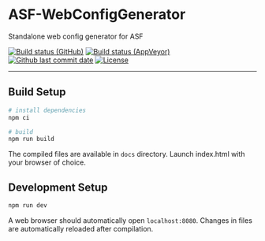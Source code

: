 # ASF-WebConfigGenerator

Standalone web config generator for ASF

[![Build status (GitHub)](https://img.shields.io/github/workflow/status/JustArchiNET/ASF-WebConfigGenerator/ASF-WebConfigGenerator-CI/main?label=GitHub&maxAge=600)](https://github.com/JustArchiNET/ASF-WebConfigGenerator/actions?query=branch%3Amain)
[![Build status (AppVeyor)](https://img.shields.io/appveyor/ci/JustArchi/ASF-WebConfigGenerator/main?label=AppVeyor&maxAge=600)](https://ci.appveyor.com/project/JustArchi/ASF-WebConfigGenerator)
[![Github last commit date](https://img.shields.io/github/last-commit/JustArchiNET/ASF-WebConfigGenerator?label=Updated&maxAge=600)](https://github.com/JustArchiNET/ASF-WebConfigGenerator/commits)
[![License](https://img.shields.io/github/license/JustArchiNET/ASF-WebConfigGenerator?label=License&maxAge=2592000)](https://github.com/JustArchiNET/ASF-WebConfigGenerator/blob/main/LICENSE-2.0.txt)

***

## Build Setup

```bash
# install dependencies
npm ci

# build
npm run build
```

The compiled files are available in `docs` directory. Launch index.html with your browser of choice.

## Development Setup

```bash
npm run dev
```

A web browser should automatically open `localhost:8080`. Changes in files are automatically reloaded after compilation.
